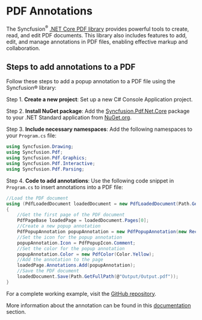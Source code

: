 # PDF Annotations

The Syncfusion<sup>&reg;</sup> [.NET Core PDF library](https://www.syncfusion.com/document-processing/pdf-framework/net-core/pdf-library) provides powerful tools to create, read, and edit PDF documents. This library also includes features to add, edit, and manage annotations in PDF files, enabling effective markup and collaboration.

## Steps to add annotations to a PDF

Follow these steps to add a popup annotation to a PDF file using the Syncfusion&reg; library:

Step 1. **Create a new project**: Set up a new C# Console Application project.

Step 2. **Install NuGet package**: Add the [Syncfusion.Pdf.Net.Core](https://www.nuget.org/packages/Syncfusion.Pdf.Net.Core/) package to your .NET Standard application from [NuGet.org](https://www.nuget.org/).

Step 3. **Include necessary namespaces**: Add the following namespaces to your `Program.cs` file:

```csharp
using Syncfusion.Drawing;
using Syncfusion.Pdf;
using Syncfusion.Pdf.Graphics;
using Syncfusion.Pdf.Interactive;
using Syncfusion.Pdf.Parsing;
```

Step 4. **Code to add annotations**: Use the following code snippet in `Program.cs` to insert annotations into a PDF file:

```csharp
//Load the PDF document
using (PdfLoadedDocument loadedDocument = new PdfLoadedDocument(Path.GetFullPath(@"Data/Input.pdf")))
{
    //Get the first page of the PDF document
    PdfPageBase loadedPage = loadedDocument.Pages[0];
    //Create a new popup annotation
    PdfPopupAnnotation popupAnnotation = new PdfPopupAnnotation(new RectangleF(100, 100, 20, 20), "popup annotation");
    //Set the icon for the popup annotation
    popupAnnotation.Icon = PdfPopupIcon.Comment;
    //Set the color for the popup annotation
    popupAnnotation.Color = new PdfColor(Color.Yellow);
    //Add the annotation to the page
    loadedPage.Annotations.Add(popupAnnotation);
    //Save the PDF document
    loadedDocument.Save(Path.GetFullPath(@"Output/Output.pdf"));
}
```

For a complete working example, visit the [GitHub repository](https://github.com/SyncfusionExamples/PDF-Examples/tree/master/Annotation/Add-a-popup-annotation-to-an-existing-PDF-document/.NET).

More information about the annotation can be found in this [documentation](https://help.syncfusion.com/document-processing/pdf/pdf-library/net/working-with-annotations) section.